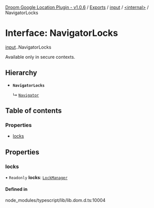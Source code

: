[Droom Google Location Plugin - v1.0.6](../README.md) / [Exports](../modules.md) / [input](../modules/input.md) / [<internal\>](../modules/input._internal_.md) / NavigatorLocks

# Interface: NavigatorLocks

[input](../modules/input.md).[<internal>](../modules/input._internal_.md).NavigatorLocks

Available only in secure contexts.

## Hierarchy

- **`NavigatorLocks`**

  ↳ [`Navigator`](input._internal_.Navigator.md)

## Table of contents

### Properties

- [locks](input._internal_.NavigatorLocks.md#locks)

## Properties

### locks

• `Readonly` **locks**: [`LockManager`](../modules/input._internal_.md#lockmanager)

#### Defined in

node_modules/typescript/lib/lib.dom.d.ts:10004
